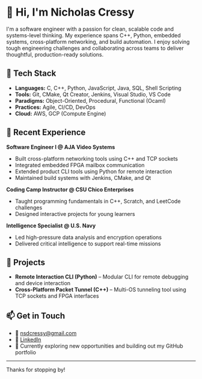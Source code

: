# 👋 Hi, I'm Nicholas Cressy

I'm a software engineer with a passion for clean, scalable code and systems-level thinking. My experience spans C++, Python, embedded systems, cross-platform networking, and build automation. I enjoy solving tough engineering challenges and collaborating across teams to deliver thoughtful, production-ready solutions.

## 🔧 Tech Stack

- **Languages:** C, C++, Python, JavaScript, Java, SQL, Shell Scripting
- **Tools:** Git, CMake, Qt Creator, Jenkins, Visual Studio, VS Code
- **Paradigms:** Object-Oriented, Procedural, Functional (Ocaml)
- **Practices:** Agile, CI/CD, DevOps
- **Cloud:** AWS, GCP (Compute Engine)

## 💼 Recent Experience

**Software Engineer I @ AJA Video Systems**

- Built cross-platform networking tools using C++ and TCP sockets
- Integrated embedded FPGA mailbox communication
- Extended product CLI tools using Python for remote interaction
- Maintained build systems with Jenkins, CMake, and Qt

**Coding Camp Instructor @ CSU Chico Enterprises**

- Taught programming fundamentals in C++, Scratch, and LeetCode challenges
- Designed interactive projects for young learners

**Intelligence Specialist @ U.S. Navy**

- Led high-pressure data analysis and encryption operations
- Delivered critical intelligence to support real-time missions

## 🚀 Projects

- **Remote Interaction CLI (Python)** – Modular CLI for remote debugging and device interaction
- **Cross-Platform Packet Tunnel (C++)** – Multi-OS tunneling tool using TCP sockets and FPGA interfaces

## 📫 Get in Touch

- 📧 [nsdcressy@gmail.com](mailto:nsdcressy@gmail.com)
- 💼 [LinkedIn](https://www.linkedin.com/in/nicholas-cressy-a1549a25b/)
- 🌱 Currently exploring new opportunities and building out my GitHub portfolio

---

Thanks for stopping by!
